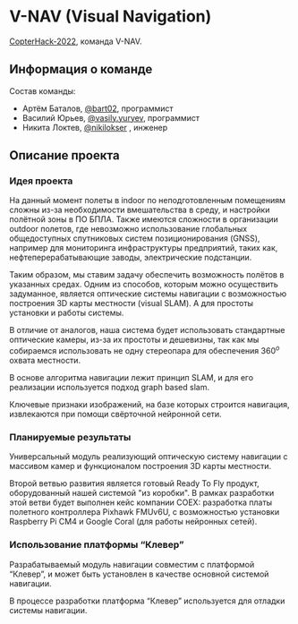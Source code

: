 # V-NAV (Visual Navigation)

[CopterHack-2022](copterhack2022.md), команда V-NAV.

## Информация о команде

Состав команды:

- Артём Баталов, [@bart02](http://t.me/bart02), программист
- Василий Юрьев, [@vasily.yuryev](https://t.me/vasily_yuryev), программист
- Никита Локтев, [@nikilokser](https://t.me/nikilokser) , инженер

## Описание проекта

### Идея проекта

На данный момент полеты в indoor по неподготовленным помещениям сложны из-за необходимости вмешательства в среду, и настройки полётной зоны в ПО БПЛА. Также имеются сложности в организации outdoor полетов, где невозможно использование глобальных общедоступных спутниковых систем позиционирования (GNSS), например для мониторинга инфраструктуры предприятий, таких как, нефтеперерабатывающие заводы, электрические подстанции.

Таким образом, мы ставим задачу обеспечить возможность полётов в указанных средах. Одним из способов, которым можно осуществить задуманное, является оптические системы навигации с возможностью построения 3D карты местности (visual SLAM). А для простоты установки и работы системы.

В отличие от аналогов, наша система будет использовать стандартные оптические камеры, из-за их простоты и дешевизны, так как мы собираемся использовать не одну стереопара для обеспечения $360^o$ охвата местности.

В основе алгоритма навигации лежит принцип SLAM, и для его реализации используется подход graph based slam.

Ключевые признаки изображений, на базе которых строится навигация, извлекаются при помощи свёрточной нейронной сети.

### Планируемые результаты

Универсальный модуль реализующий оптическую систему навигации с массивом камер и функционалом построения 3D карты местности.

Второй ветвью развития является готовый Ready To Fly продукт, оборудованный нашей системой "из коробки". В рамках разработки этой ветви будет выполнен кейс компании COEX: разработка платы полетного контроллера Pixhawk FMUv6U, с возможностью установки Raspberry Pi CM4 и Google Coral (для работы нейронных сетей).

### Использование платформы “Клевер”

Разрабатываемый модуль навигации совместим с платформой “Клевер”, и может быть установлен в качестве основной системой навигации.

В процессе разработки платформа “Клевер” используется для отладки системы навигации.
